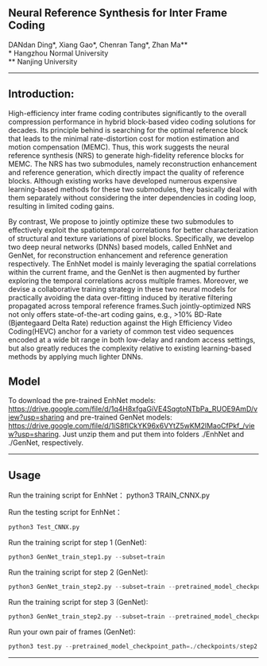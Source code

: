 ## Neural Reference Synthesis for Inter Frame Coding
DANdan Ding*, Xiang Gao*, Chenran Tang*, Zhan Ma**<br>
\* Hangzhou Normal University<br>
** Nanjing University<br>
___

## Introduction:
High-efficiency inter frame coding contributes significantly to the overall compression performance in hybrid block-based video coding solutions for decades. Its principle
behind is searching for the optimal reference block that leads to the minimal rate-distortion cost for motion estimation and motion compensation (MEMC). Thus, this work suggests the neural reference synthesis (NRS) to generate high-fidelity reference blocks for MEMC. The NRS has two submodules, namely reconstruction enhancement and reference generation, which directly impact the quality of reference blocks. Although existing works have developed numerous expensive learning-based methods for these two submodules, they basically deal with them separately without considering the inter dependencies in coding loop, resulting in limited coding gains.

By contrast, We propose to jointly optimize these two submodules to effectively exploit the spatiotemporal correlations for better characterization of structural and texture variations of pixel blocks. Specifically, we develop two deep neural networks (DNNs) based models, called EnhNet and GenNet, for reconstruction enhancement and reference generation respectively. The EnhNet model is mainly leveraging the spatial correlations within the current frame, and the GenNet is then augmented by further exploring the temporal correlations across multiple frames. Moreover, we devise a collaborative training strategy in these two neural models for practically avoiding the data over-fitting induced by iterative filtering propagated across temporal reference frames.Such jointly-optimized NRS not only offers state-of-the-art coding gains, e.g., >10% BD-Rate (Bjøntegaard Delta Rate) reduction against the High Efficiency Video Coding(HEVC) anchor for a variety of common test video sequences encoded at a wide bit range in both low-delay and random access settings, but also greatly reduces the complexity relative to existing learning-based methods by applying much lighter DNNs.


## Model
To download the pre-trained EnhNet models: https://drive.google.com/file/d/1q4H8xfgaGiVE4SqgtoNTbPa_RUOE9AmD/view?usp=sharing and pre-trained GenNet models: https://drive.google.com/file/d/1iS8fICkYK96x6VYtZ5wKM2lMaoCfPkf_/view?usp=sharing. Just unzip them and put them into folders ./EnhNet and ./GenNet, respectively. 

___

## Usage
Run the training script for EnhNet：
python3 TRAIN_CNNX.py

Run the testing script for EnhNet：
```python
python3 Test_CNNX.py
```

Run the training script for step 1 (GenNet):
```python
python3 GenNet_train_step1.py --subset=train
```

Run the training script for step 2 (GenNet):
```python
python3 GenNet_train_step2.py --subset=train --pretrained_model_checkpoint_path=./checkpoints/step1
```

Run the training script for step 3 (GenNet):
```python
python3 GenNet_train_step2.py --subset=train --pretrained_model_checkpoint_path=./checkpoints/step2
```

Run your own pair of frames (GenNet):
```python
python3 test.py --pretrained_model_checkpoint_path=./checkpoints/step2 --first=./first.png --second=./second.png --out=./out.png
```

___




